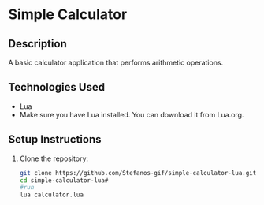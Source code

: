 # Simple Calculator

## Description
A basic calculator application that performs arithmetic operations.

## Technologies Used
- Lua
- Make sure you have Lua installed. You can download it from Lua.org.

## Setup Instructions
1. Clone the repository:
   ```bash
   git clone https://github.com/Stefanos-gif/simple-calculator-lua.git
   cd simple-calculator-lua#
   #run
   lua calculator.lua

